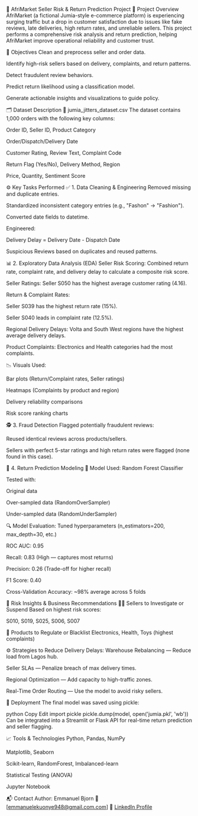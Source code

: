🛒 AfriMarket Seller Risk & Return Prediction Project
📌 Project Overview
AfriMarket (a fictional Jumia-style e-commerce platform) is experiencing surging traffic but a drop in customer satisfaction due to issues like fake reviews, late deliveries, high return rates, and unreliable sellers. This project performs a comprehensive risk analysis and return prediction, helping AfriMarket improve operational reliability and customer trust.

🧠 Objectives
Clean and preprocess seller and order data.

Identify high-risk sellers based on delivery, complaints, and return patterns.

Detect fraudulent review behaviors.

Predict return likelihood using a classification model.

Generate actionable insights and visualizations to guide policy.

🗂️ Dataset Description
📁 jumia_jitters_dataset.csv
The dataset contains 1,000 orders with the following key columns:

Order ID, Seller ID, Product Category

Order/Dispatch/Delivery Date

Customer Rating, Review Text, Complaint Code

Return Flag (Yes/No), Delivery Method, Region

Price, Quantity, Sentiment Score

⚙️ Key Tasks Performed
✅ 1. Data Cleaning & Engineering
Removed missing and duplicate entries.

Standardized inconsistent category entries (e.g., "Fashon" → "Fashion").

Converted date fields to datetime.

Engineered:

Delivery Delay = Delivery Date - Dispatch Date

Suspicious Reviews based on duplicates and reused patterns.

📊 2. Exploratory Data Analysis (EDA)
Seller Risk Scoring: Combined return rate, complaint rate, and delivery delay to calculate a composite risk score.

Seller Ratings: Seller S050 has the highest average customer rating (4.16).

Return & Complaint Rates:

Seller S039 has the highest return rate (15%).

Seller S040 leads in complaint rate (12.5%).

Regional Delivery Delays: Volta and South West regions have the highest average delivery delays.

Product Complaints: Electronics and Health categories had the most complaints.

📉 Visuals Used:

Bar plots (Return/Complaint rates, Seller ratings)

Heatmaps (Complaints by product and region)

Delivery reliability comparisons

Risk score ranking charts

🕵️ 3. Fraud Detection
Flagged potentially fraudulent reviews:

Reused identical reviews across products/sellers.

Sellers with perfect 5-star ratings and high return rates were flagged (none found in this case).

🤖 4. Return Prediction Modeling
🧪 Model Used:
Random Forest Classifier

Tested with:

Original data

Over-sampled data (RandomOverSampler)

Under-sampled data (RandomUnderSampler)

🔍 Model Evaluation:
Tuned hyperparameters (n_estimators=200, max_depth=30, etc.)

ROC AUC: 0.95

Recall: 0.83 (High — captures most returns)

Precision: 0.26 (Trade-off for higher recall)

F1 Score: 0.40

Cross-Validation Accuracy: ~98% average across 5 folds

🚨 Risk Insights & Business Recommendations
🧑‍💼 Sellers to Investigate or Suspend
Based on highest risk scores:

S010, S019, S025, S006, S007

🛑 Products to Regulate or Blacklist
Electronics, Health, Toys (highest complaints)

⚙️ Strategies to Reduce Delivery Delays:
Warehouse Rebalancing — Reduce load from Lagos hub.

Seller SLAs — Penalize breach of max delivery times.

Regional Optimization — Add capacity to high-traffic zones.

Real-Time Order Routing — Use the model to avoid risky sellers.

💾 Deployment
The final model was saved using pickle:

python
Copy
Edit
import pickle
pickle.dump(model, open('jumia.pkl', 'wb'))
Can be integrated into a Streamlit or Flask API for real-time return prediction and seller flagging.

📈 Tools & Technologies
Python, Pandas, NumPy

Matplotlib, Seaborn

Scikit-learn, RandomForest, Imbalanced-learn

Statistical Testing (ANOVA)

Jupyter Notebook

📬 Contact
Author: Emmanuel Bjorn
📧 [emmanuelekuonye948@gmail.com.com]
💼 [LinkedIn Profile](https://www.linkedin.com/in/ekuonye-chinonso-emmanuel-bb2041208/)

